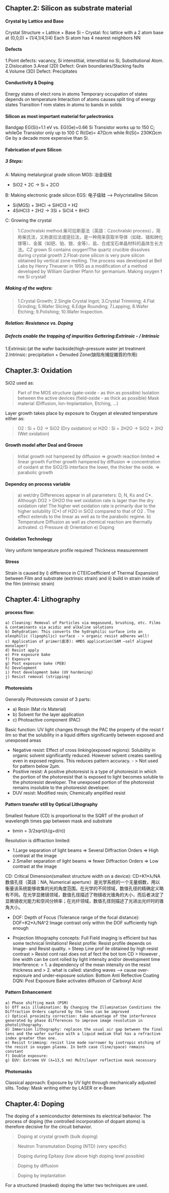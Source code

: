 ## Chapter.2: Silicon as substrate material
#### Crystal by Lattice and Base
Crystal Structure = Lattice + Base
Si – Crystal: fcc lattice with a 2 atom base at (0,0,0) + (1/4,1/4,1/4)
Each Si atom has 4 nearest neighbors NN

#### Defects
1.Point defects: vacancy, Si intenstitial, intenstitial no Si, Substitutional Atom.
2.Dislocation
3.Areal (2D) Defect: Grain boundaries/Stacking faults
4.Volume (3D) Defect: Precipitates

#### Conductivity & Doping
Energy states of elect rons in atoms
Temporary occupation of states depends on temperature
Interaction of atoms causes split ting of energy states
Transition f rom states in atoms to bands in solids
#### Silicon as most important material for μelectronics
Bandgap EG(Si)=1.1 eV vs. EG(Ge)=0.66
Si Transistor works up to 150 C; whileGe Transistor only up to 100 C
Ri(Ge)= 47Ωcm while Ri(Si)= 230KΩcm
Ge by a decade more expensive than Si.

#### Fabrication of pure Silicon
##### 3 Steps:
A: Making metalurgical grade silicon MGS: 冶金级硅
- SiO2 + 2C → Si + 2CO

B: Making electronic grade silicon EGS: 电子级硅 --> Polycristalline Silicon
- Si(MGS) + 3HCl → SiHCl3 + H2
- 4SiHCl3 + 2H2 → 3Si + SiCl4 + 8HCl

C: Growing the crystal
> 1.Czochralski method.柴可拉斯基法（英語：Czochralski process），简称柴氏法，又称直拉法或提拉法，是一种用来获取半导体（如硅、锗和砷化镓等）、金属（如钯、铂、银、金等）、盐、合成宝石单晶材料的晶体生长方法。CZ grown Si contains oxygen!The quartz crucible dissolves during crystal growth
> 2.Float-zone silicon is very pure silicon obtained by vertical zone melting. The process was developed at Bell Labs by Henry Theuerer in 1955 as a modification of a method developed by William Gardner Pfann for germanium. Making oxygen f ree Si crystal! 
	

##### Making of the wafers:
> 1.Crystal Growth; 
> 2.Single Crystal Ingot; 
> 3.Crystal Trimming; 
> 4.Flat Grinding; 
> 5.Wafer Slicing; 
> 6.Edge Rounding; 
> 7.Lapping; 
> 8.Wafer Etching; 
> 9.Polishing; 
> 10.Wafer Inspection.

##### Relation: Resistance vs. Doping

##### Defects enable the trapping of impurities Gettering:Extrinsic - / Intrinsic
1.Extrinsic:(at the wafer backside)high-pressure water jet treatment 
2.Intrinsic: precipitation + Denuded Zone(缺陷有捕捉雜質的作用)

## Chapter.3: Oxidation
SiO2 used as: 
> Part of the MOS structure (gate-oxide - as thin as possible)
> Isolation between the active devices (field-oxide - as thick as possible)
> Mask material (Diffusion, Ion-Implantation, Etching, …)

Layer growth takes place by exposure to Oxygen at elevated temperature either as:
>O2 : Si + O2 → SiO2 (Dry oxidation) or
>H2O : Si + 2H2O → SiO2 + 2H2 (Wet oxidation)

#### Growth model after Deal and Groove
> Initial growth not hampered by diffusion
	=> growth reaction limited
	=> linear growth
>Further growth hampered by diffusion
	=> concentration of oxidant at the SiO2/Si interface the lower, the thicker the oxide.
	=> parabolic growth
	
#### Dependcy on process variable
>a) wet/dry
	Differences appear in all parameters: D, N, Ks and C*.
	Although DO2 > DH2O the wet oxidation rate is lager than the dry oxidation rate!
	The higher wet oxidation rate is primarily due to the higher solubility (C*) of H2O in SiO2 compared to that of O2 .
	The effect extends to the linear as well as to the parabolic regime.
>b) Temperature
	Diffusion as well as chemical reaction are thermally activated.
>c) Pressure
>d) Orientation
>e) Doping

#### Oxidation Technology
Very uniform temperature profile required!
Thickness measuremnent
#### Stress
Strain is caused by i) difference in CTE(Coefficient of Thermal Expansion) between Film and substrate (extrinsic strain) and
					ii) build in strain inside of the film (intrinsic strain)
					
## Chapter.4: Lithography
#### process flow:
	a) Cleaning: Removal of Particles via megasound, brushing, etc. Films & contaminants via acidic and alkaline solutions
	b) Dehydration: This converts the hydrophilic surface into an oleophilic (lipophilic) surface - > organic resist adheres well!
	c) Application of primer(底漆): HMDS application(SAM –self aligned monolayer)
	d) Resist apply
	e) Pre exposure bake
	f) Exposure
	g) Post exposure bake (PEB)
	h) Development
	i) Post development bake (UV hardening)
	j) Resist removal (stripping)

#### Photoresists
Generally Photoresists consist of 3 parts:
- 	a) Resin (Mat rix Material)
- 	b) Solvent for the layer application
- 	c) Photoactive component (PAC)

Basic function: UV light changes through the PAC the property of the resist f ilm so that the solubility in a liquid differs significantly between exposed and unexposed areas
-  Negative resist: Effect of cross linking(exposed regions): Solubility in organic solvent significantly reduced. However solvent creates swelling even in exposed regions. This reduces pattern accuracy. - > Not used for pattern below 2μm.
-  Positive resist: A positive photoresist is a type of photoresist in which the portion of the photoresist that is exposed to light becomes soluble to the photoresist developer. The unexposed portion of the photoresist remains insoluble to the photoresist developer.
-  DUV resist: Modified resin; Chemically amplified resist

#### Pattern transfer still by Optical Lithography
Smallest feature (CD) is proportional to the SQRT of the product of wavelength times gap between mask and substrate
- bmin = 3/2*sqrt(λ*(g+d/n))

Resolution is diffraction limited:
- 1.Large separation of light beams => Several Diffraction Orders => High contrast at the image
- 2.Smaller separation of light beams => fewer Diffraction Orders => Low contrast at the image

CD: Critical Dimension(smallest structure width on a device): CD=K1*λ/NA
数值孔径（英語：NA, Numerical aperture）是光学系统的一个无量纲数，用以衡量该系统能够收集的光的角度范围。在光学的不同领域，数值孔径的精确定义略有不同。在光学显微镜领域，数值孔径描述了物镜收光锥角的大小，而后者决定了显微镜收光能力和空间分辨率；在光纤领域，数值孔径则描述了光进出光纤时的锥角大小。

- DOF: Depth of Focus (Tolerance range of the focal distance): DOF=K2*λ/NA^2
Image contrast only within the DOF sufficiently high enough

- Projection lithography concepts: Full Field imaging is efficient but has some technical limitations!
Resist profile: Resist profile depends on Image- and Resist quality. 
				> Steep Line prof ile obtained by high resist contrast
				> Resist cont rast does not af fect the bot tom CD
				> However , line width can be cont rolled by light intensity and/or development time
Interference: 
              > 1. a dependency of the mean intensity on the resist thickness and
			  > 2. what is called: standing waves --> cause over-exposure and under-exposure
			  solution: Bottom Anti Reflective Coating
						DQN: Post Exposure Bake activates diffusion of Carboxyl Acid
						
#### Pattern Enhancement
	a) Phase shifting mask (PSM)
	b) Off axis illumination: By Changing the Illumination Conditions the Diffraction Orders captured by the lens can be improved
	c) Optical proximity correction: take advantage of the interference generated by phase differences to improve image resolution in photolithography. 
	d) Immersion lithography: replaces the usual air gap between the final lens and the wafer surface with a liquid medium that has a refractive index greater than one.
	e) Resist trimming: resist line made narrower by isotropic etching of the resist in oxygen plasma. In both case (line/space) remains constant 
	f) Double exposure: 
	g) EUV: Extreme UV (λ=13,5 nm) Multilayer reflective mask necessary

#### Photomasks
Classical approach: Exposure by UV light through mechanically adjusted slits.
Today: Mask writing either by LASER or e-Beam


## Chapter.4: Doping
The doping of a semiconductor determines its electrical behavior. The process of doping (the controlled incorporation of dopant atoms) is therefore decisive for the circuit behavior.
> Doping at crystal growth (bulk doping)

> Neutron Transmutation Doping (NTD) (very specific)

> Doping during Epitaxy (low above high doping level possible)

> Doping by diffusion

> Doping by implantation

For a structured (masked) doping the latter two techniques are used.